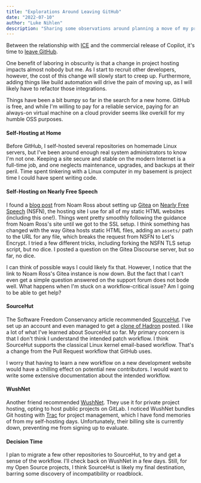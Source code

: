 ```yaml
---
title: "Explorations Around Leaving GitHub"
date: "2022-07-10"
author: "Luke Nihlen"
description: "Sharing some observations around planning a move of my project repositories away from GitHub."
---
```


Between the relationship with
[ICE](https://www.theatlantic.com/technology/archive/2020/01/ice-contract-github-sparks-developer-protests/604339/) and
the commercial release of Copilot, it's time to [leave GitHub](https://sfconservancy.org/GiveUpGitHub/).

One benefit of laboring in obscurity is that a change in project hosting impacts almost nobody but me. As I start to
recruit other developers, however, the cost of this change will slowly start to creep up. Furthermore, adding things
like build automation will drive the pain of moving up, as I will likely have to refactor those integrations.

Things have been a bit bumpy so far in the search for a new home. GitHub is free, and while I'm willing to pay for a
reliable service, paying for an always-on virtual machine on a cloud provider seems like overkill for my humble
OSS purposes.

#### Self-Hosting at Home

Before GitHub, I self-hosted several repositories on homemade Linux servers, but I've been around enough real system
administrators to know I'm not one. Keeping a site secure and stable on the modern Internet is a full-time job, and one
neglects maintenance, upgrades, and backups at their peril. Time spent tinkering with a Linux computer in my basement is
project time I could have spent writing code.

#### Self-Hosting on Nearly Free Speech

I found a [blog post](https://www.noamross.net/2019/12/15/git-hosting-for-the-distraught-and-the-restless/) from Noam
Ross about setting up [Gitea](https://gitea.io/en-us/) on [Nearly Free Speech](https://www.nearlyfreespeech.net/)
(NSFN), the hosting site I use for all of my static HTML websites (including this one!). Things went pretty smoothly
following the guidance from Noam Ross's site until we got to the SSL setup. I think something has changed with the way
Gitea hosts static HTML files, adding an `assets/` path to the URL for any file, which breaks the request from NSFN to
Let's Encrypt. I tried a few different tricks, including forking the NSFN TLS setup script, but no dice. I posted a
question on the Gitea Discourse server, but so far, no dice.

I can think of possible ways I could likely fix that. However, I notice that the link to Noam Ross's Gitea instance is
now down. But the fact that I can't even get a simple question answered on the support forum does not bode well. What
happens when I'm stuck on a workflow-critical issue? Am I going to be able to get help?

#### SourceHut

The Software Freedom Conservancy article recommended [SourceHut](https://sr.ht/). I've set up an account and even
managed to get a [clone of Hadron](https://git.sr.ht/~luken/hadron) posted. I like a lot of what I've learned about
SourceHut so far. My primary concern is that I don't think I understand the intended patch workflow. I think SourceHut
supports the classical Linux kernel email-based workflow. That's a change from the Pull Request workflow that GitHub
uses.

I worry that having to learn a new workflow on a new development website would have a chilling effect on potential new
contributors. I would want to write some extensive documentation about the intended workflow.

#### WushNet

Another friend recommended [WushNet](https://wush.net/wn/home). They use it for private project hosting, opting to host
public projects on GitLab. I noticed WushNet bundles Git hosting with [Trac](https://trac.edgewall.org/) for project
management, which I have fond memories of from my self-hosting days. Unfortunately, their billing site is currently
down, preventing me from signing up to evaluate.

#### Decision Time

I plan to migrate a few other repositories to SourceHut, to try and get a sense of the workflow. I'll check back on
WushNet in a few days. Still, for my Open Source projects, I think SourceHut is likely my final destination, barring
some discovery of incompatibility or roadblock.